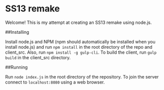 # SS13 remake

Welcome! This is my attempt at creating an SS13 remake using node.js.

##Installing

Install node.js and NPM (npm should automatically be installed when you install node.js) and run `npm install` in the root directory of the repo and client_src. Also, run `npm install -g gulp-cli`. To build the client, run `gulp build` in the client_src directory.

##Running

Run `node index.js` in the root directory of the repository. To join the server connect to `localhost:8080` using a web browser.
